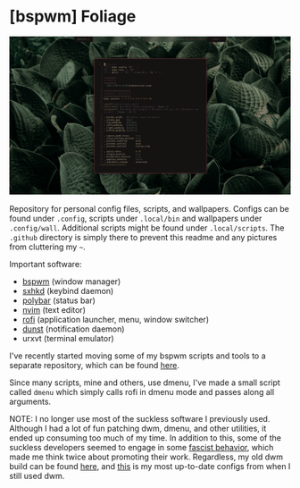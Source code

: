 # [bspwm] Foliage
![foliage](https://github.com/palmdrop/dots/blob/master/.github/foliage.png)

Repository for personal config files, scripts, and wallpapers. Configs can be found under `.config`, scripts under `.local/bin` and wallpapers under `.config/wall`. Additional scripts might be found under `.local/scripts`. The `.github` directory is simply there to prevent this readme and any pictures from cluttering my `~`.

Important software:
* [bspwm](https://github.com/baskerville/bspwm) (window manager)
* [sxhkd](https://github.com/baskerville/sxhkd) (keybind daemon)
* [polybar](https://github.com/polybar/polybar) (status bar)
* [nvim](https://github.com/neovim/neovim) (text editor)
* [rofi](https://github.com/davatorium/rofi) (application launcher, menu, window switcher)
* [dunst](https://github.com/dunst-project/dunst) (notification daemon)
* urxvt (terminal emulator)

I've recently started moving some of my bspwm scripts and tools to a separate repository, which can be found [here](https://github.com/palmdrop/bspwm-tools). 

Since many scripts, mine and others, use dmenu, I've made a small script called `dmenu` which simply calls rofi in dmenu mode and passes along all arguments. 

NOTE: I no longer use most of the suckless software I previously used. Although I had a lot of fun patching dwm, dmenu, and other utilities, it ended up consuming too much of my time. In addition to this, some of the suckless developers seemed to engage in some [fascist behavior](https://twitter.com/pid_eins/status/1113738766471057408), which made me think twice about promoting their work. Regardless, my old dwm build can be found [here](https://github.com/palmdrop/dwm), and [this](https://github.com/palmdrop/dots/tree/proxy-love) is my most up-to-date configs from when I still used dwm.
